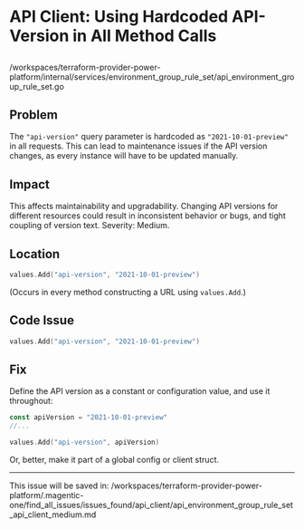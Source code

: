# API Client: Using Hardcoded API-Version in All Method Calls

##

/workspaces/terraform-provider-power-platform/internal/services/environment_group_rule_set/api_environment_group_rule_set.go

## Problem

The `"api-version"` query parameter is hardcoded as `"2021-10-01-preview"` in all requests. This can lead to maintenance issues if the API version changes, as every instance will have to be updated manually.

## Impact

This affects maintainability and upgradability. Changing API versions for different resources could result in inconsistent behavior or bugs, and tight coupling of version text. Severity: Medium.

## Location

```go
values.Add("api-version", "2021-10-01-preview")
```
(Occurs in every method constructing a URL using `values.Add`.)

## Code Issue

```go
values.Add("api-version", "2021-10-01-preview")
```

## Fix

Define the API version as a constant or configuration value, and use it throughout:

```go
const apiVersion = "2021-10-01-preview"
//...

values.Add("api-version", apiVersion)
```

Or, better, make it part of a global config or client struct.

---

This issue will be saved in:
/workspaces/terraform-provider-power-platform/.magentic-one/find_all_issues/issues_found/api_client/api_environment_group_rule_set_api_client_medium.md
